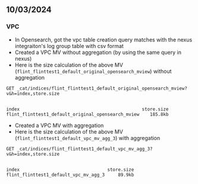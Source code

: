 ## 10/03/2024
### VPC
- In Opensearch, got the vpc table creation query matches with the nexus integraiton's log group table with csv format
- Created a VPC MV without aggregation (by using the same query in nexus)
- Here is the size calculation of the above MV (`flint_flinttest1_default_original_opensearch_mview`) without aggregation
 ```
GET _cat/indices/flint_flinttest1_default_original_opensearch_mview?v&h=index,store.size


index                                              store.size
flint_flinttest1_default_original_opensearch_mview    185.8kb
```
- Created a VPC MV with aggregation
- Here is the size calculation of the above MV (`flint_flinttest1_default_vpc_mv_agg_3`) with aggregation
```
GET _cat/indices/flint_flinttest1_default_vpc_mv_agg_3?v&h=index,store.size


index                                 store.size
flint_flinttest1_default_vpc_mv_agg_3     89.9kb
```